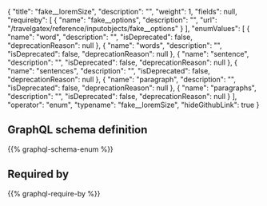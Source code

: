 {
  "title": "fake__loremSize",
  "description": "",
  "weight": 1,
  "fields": null,
  "requireby": [
    {
      "name": "fake__options",
      "description": "",
      "url": "/travelgatex/reference/inputobjects/fake__options"
    }
  ],
  "enumValues": [
    {
      "name": "word",
      "description": "",
      "isDeprecated": false,
      "deprecationReason": null
    },
    {
      "name": "words",
      "description": "",
      "isDeprecated": false,
      "deprecationReason": null
    },
    {
      "name": "sentence",
      "description": "",
      "isDeprecated": false,
      "deprecationReason": null
    },
    {
      "name": "sentences",
      "description": "",
      "isDeprecated": false,
      "deprecationReason": null
    },
    {
      "name": "paragraph",
      "description": "",
      "isDeprecated": false,
      "deprecationReason": null
    },
    {
      "name": "paragraphs",
      "description": "",
      "isDeprecated": false,
      "deprecationReason": null
    }
  ],
  "operator": "enum",
  "typename": "fake__loremSize",
  "hideGithubLink": true
}
## GraphQL schema definition

{{% graphql-schema-enum %}}

## Required by

{{% graphql-require-by %}}
